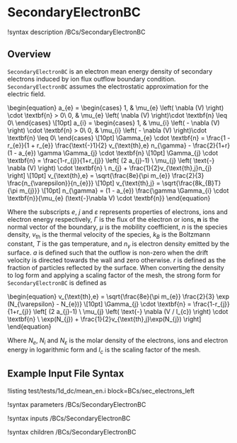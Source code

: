 # SecondaryElectronBC

!syntax description /BCs/SecondaryElectronBC

## Overview

`SecondaryElectronBC` is an electron mean energy density of secondary electrons induced by ion flux outflow boundary condition.
`SecondaryElectronBC` assumes the electrostatic approximation for the electric field.

\begin{equation}
a_{e} =
\begin{cases}
1, & \mu_{e} \left( \nabla (V) \right) \cdot \textbf{n} > 0\\
0, & \mu_{e} \left( \nabla (V) \right)\cdot \textbf{n} \leq 0\\
\end{cases} \\[10pt]
a_{i} =
\begin{cases}
1, & \mu_{i} \left( - \nabla (V) \right) \cdot \textbf{n} > 0\\
0, & \mu_{i} \left( - \nabla (V) \right)\cdot \textbf{n} \leq 0\\
\end{cases} \\[10pt]
\Gamma_{e} \cdot \textbf{n} = \frac{1 - r_{e}}{1 + r_{e}} \frac{\text{-}1}{2} v_{\text{th},e} n_{\gamma} - \frac{2}{1+r} (1 - a_{e}) \gamma \Gamma_{j} \cdot \textbf{n} \\[10pt]
\Gamma_{j} \cdot \textbf{n} = \frac{1-r_{j}}{1+r_{j}} \left[ (2 a_{j}-1) \ \mu_{j}
\left(  \text{-} \nabla (V) \right) 
 \cdot \textbf{n} \ n_{j} + \frac{1}{2}v_{\text{th},j}n_{j} \right] \\[10pt]
v_{\text{th},e} = \sqrt{\frac{8e}{\pi m_{e}} \frac{2}{3} \frac{n_{\varepsilon}}{n_{e}}} \\[10pt]
v_{\text{th},j} = \sqrt{\frac{8k_{B}T}{\pi m_{j}}} \\[10pt]
n_{\gamma} = (1 - a_{e}) \frac{\gamma \Gamma_{i} \cdot \textbf{n}}{\mu_{e} (\text{-}\nabla V) \cdot \textbf{n}}
\end{equation}

Where the subscripts $e$, $j$ and $\varepsilon$ represents properties of electrons, ions and electron energy respectively, $\Gamma$ is the flux of the electron or ions, $\textbf{n}$ is the normal vector of the boundary,
$\mu$ is the mobility coefficient, $n$ is the species density, $v_\text{th}$ is the thermal velocity of the species, $k_{B}$ is the Boltzmann constant, $T$ is the gas temperature, and $n_{\gamma}$ is electron density emitted by the surface. $a$ is defined such that the outflow is non-zero when the drift velocity is directed towards the wall and zero otherwise. $r$ is defined as the fraction of particles reflected by the surface. When converting the density to log form and applying a scaling factor of the mesh, the strong form for `SecondaryElectronBC` is defined as

\begin{equation}
v_{\text{th},e} = \sqrt{\frac{8e}{\pi m_{e}} \frac{2}{3} \exp (N_{\varepsilon} - N_{e})} \\[10pt]
\Gamma_{j} \cdot \textbf{n} = \frac{1-r_{j}}{1+r_{j}} \left[ (2 a_{j}-1) \ \mu_{j} \left( \text{-} \nabla (V / l_{c}) \right) \cdot \textbf{n} \ \exp(N_{j}) + \frac{1}{2}v_{\text{th},j}\exp(N_{j}) \right]
\end{equation}

Where $N_{e}$, $N_{i}$ and $N_{\varepsilon}$ is the molar density of the electrons, ions and electron energy in logarithmic form and $l_{c}$ is the scaling factor of the mesh.

## Example Input File Syntax


!listing test/tests/1d_dc/mean_en.i block=BCs/sec_electrons_left

!syntax parameters /BCs/SecondaryElectronBC

!syntax inputs /BCs/SecondaryElectronBC

!syntax children /BCs/SecondaryElectronBC
